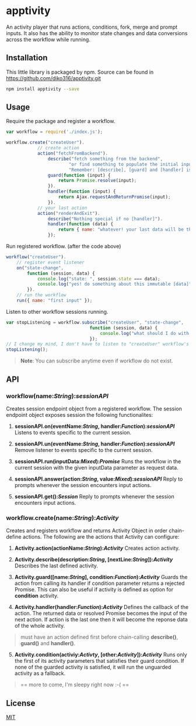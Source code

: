 # apptivity

An activity player that runs actions, conditions, fork, merge and prompt inputs. It also has the ability to monitor state changes and data conversions across the workflow while running.

## Installation

This little library is packaged by npm. Source can be found in https://github.com/diko316/apptivity.git

```sh
npm install apptivity --save
```

## Usage

Require the package and register a workflow.

```javascript
var workflow = require('./index.js');

workflow.create("createUser").
			// create action
			action("fetchFromBackend").
            	describe("fetch something from the backend",
                		"or find something to populate the initial input data",
                        "Remember: [describe], [guard] and [handler] is optional").
				guard(function (input) {
                	return Promise.resolve(input);
                }).
                handler(function (input) {
                	return Ajax.requestAndReturnPromise(input);
                }).
			// your last action
			action("renderAndExit").
            	describe("Nothing special if no [handler]").
                handler(function (data) {
                	return { name: "whatever! your last data will be this" };
                });

```
Run registered workflow. (after the code above)

```javascript
workflow("createUser").
	// register event listener
	on("state-change",
        function (session, data) {
        	console.log("state: ", session.state === data);
            console.log("yes! do something about this immutable [data]");
        }).
	// run the workflow
    run({ name: "first input" });
```

Listen to other workflow sessions running.

```javascript
var stopListening = workflow.subscribe("createUser", "state-change",
								function (session, data) {
                                	console.log("what should I do with this?");
                                });
// I change my mind, I don't have to listen to "createUser" workflow's  "state-change" events
stopListening();
```
> **Note**: You can subscribe anytime even if workflow do not exist.


## API

### workflow(name:*String*):*sessionAPI*

Creates session endpoint object from a registered workflow. The session endpoint object exposes session the following functionalites:

1. **sessionAPI.on(eventName:*String*, handler:*Function*):*sessionAPI***
	Listens to events specific to the current session.

2. **sessionAPI.un(eventName:*String*, handler:*Function*):*sessionAPI***
	Remove listener to events specific to the current session.

3. **sessionAPI.run(inputData:*Mixed*):*Promise***
	Runs the workflow in the current session with the given inputData parameter as request data.

4. **sessionAPI.answer(action:*String*, value:*Mixed*):*sessionAPI***
	Reply to prompts whenever the session encounters input actions.

5. **sessionAPI.get():*Session***
	Reply to prompts whenever the session encounters input actions.

### workflow.create(name:*String*):*Activity*

Creates and registers workflow and returns Activity Object in order chain-define actions. The following are the actions that Activity can configure:

1. **Activity.action(actionName:*String*):*Activity***
	Creates action activity.

2. **Activity.describe(description:*String*, [nextLine:*String*]):*Activity***
	Describes the last defined activity.

3. **Activity.guard([name:*String*], condition:*Function*):*Activity***
	Guards the action from calling its handler if condition parameter returns a rejected Promise. This can also be useful if activity is defined as option for **condition** activity.

4. **Activity.handler(handler:*Function*):*Activity***
	Defines the callback of the action. The returned data or resolved Promise becomes the input of the next action. If action is the last one then it will become the reponse data of the whole activity.
> must have an action defined first before chain-calling **describe()**, **guard()** and **handler()**.

5. **Activity.condition(activiy:*Activty*, [other:*Activity*]):*Activity***
	Runs only the first of its activity parameters that satisfies their guard condition. If none of the guarded activity is satisfied, it will run the unguarded activity as a fallback.
> == more to come, I'm sleepy right now :-( ==


## License

[MIT](https://github.com/primus/eventemitter3/blob/master/LICENSE)

